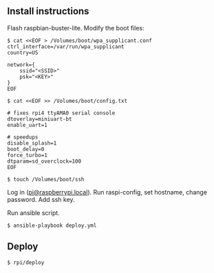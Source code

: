 ## Install instructions

Flash raspbian-buster-lite. Modify the boot files:

    $ cat <<EOF > /Volumes/boot/wpa_supplicant.conf
    ctrl_interface=/var/run/wpa_supplicant
    country=US
    
    network={
        ssid="<SSID>"
        psk="<KEY>"
    }
    EOF

    $ cat <<EOF >> /Volumes/boot/config.txt
    
    # fixes rpi4 ttyAMA0 serial console
    dtoverlay=miniuart-bt
    enable_uart=1

    # speedups
    disable_splash=1
    boot_delay=0
    force_turbo=1
    dtparam=sd_overclock=100
    EOF
    
    $ touch /Volumes/boot/ssh

Log in (pi@raspberrypi.local).
Run raspi-config, set hostname, change password.
Add ssh key.

Run ansible script.

    $ ansible-playbook deploy.yml



## Deploy

    $ rpi/deploy
